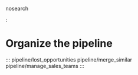 nosearch

:   

# Organize the pipeline

::: 
pipeline/lost_opportunities pipeline/merge_similar
pipeline/manage_sales_teams
:::
